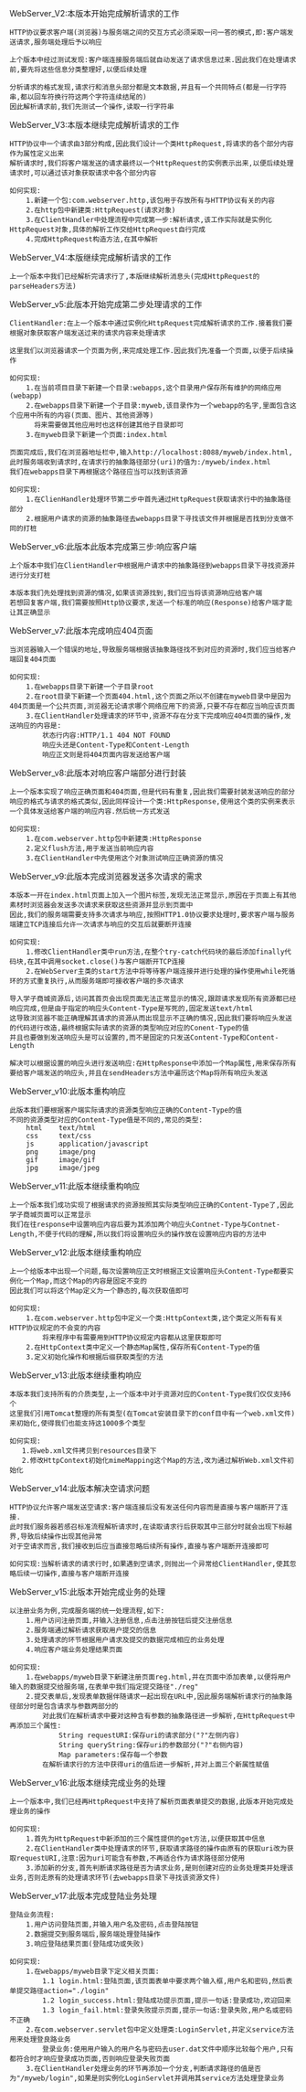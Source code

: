 WebServer_V2:本版本开始完成解析请求的工作

    HTTP协议要求客户端(浏览器)与服务端之间的交互方式必须采取一问一答的模式,即:客户端发送请求,服务端处理后予以响应

    上个版本中经过测试发现:客户端连接服务端后就自动发送了请求信息过来.因此我们在处理请求前,要先将这些信息分类整理好,以便后续处理

    分析请求的格式发现,请求行和消息头部分都是文本数据,并且有一个共同特点(都是一行字符串,都以回车符换行符这两个字符连续结尾的)
    因此解析请求前,我们先测试一个操作,读取一行字符串


WebServer_V3:本版本继续完成解析请求的工作

    HTTP协议中一个请求由3部分构成,因此我们设计一个类HttpRequest,将请求的各个部分内容作为属性定义出来
    解析请求时,我们将客户端发送的请求最终以一个HttpRequest的实例表示出来,以便后续处理请求时,可以通过该对象获取请求中各个部分内容

    如何实现:
        1.新建一个包:com.webserver.http,该包用于存放所有与HTTP协议有关的内容
        2.在http包中新建类:HttpRequest(请求对象)
        3.在ClientHandler中处理流程中完成第一步:解析请求,该工作实际就是实例化HttpRequest对象,具体的解析工作交给HttpRequest自行完成
        4.完成HttpRequest构造方法,在其中解析


WebServer_V4:本版继续完成解析请求的工作

    上一个版本中我们已经解析完请求行了,本版继续解析消息头(完成HttpRequest的parseHeaders方法)


WebServer_v5:此版本开始完成第二步处理请求的工作

    ClientHandler:在上一个版本中通过实例化HttpRequest完成解析请求的工作.接着我们要根据对象获取客户端发送过来的请求内容来处理请求

    这里我们以浏览器请求一个页面为例,来完成处理工作.因此我们先准备一个页面,以便于后续操作

    如何实现:
        1.在当前项目目录下新建一个目录:webapps,这个目录用户保存所有维护的网络应用(webapp)
        2.在webapps目录下新建一个子目录:myweb,该目录作为一个webapp的名字,里面包含这个应用中所有的内容(页面、图片、其他资源等)
          将来需要做其他应用时也这样创建其他子目录即可
        3.在myweb目录下新建一个页面:index.html

    页面完成后,我们在浏览器地址栏中,输入http://localhost:8088/myweb/index.html,此时服务端收到请求时,在请求行的抽象路径部分(uri)的值为:/myweb/index.html
    我们在webapps目录下再根据这个路径应当可以找到该资源

    如何实现:
        1.在ClienHandler处理环节第二步中首先通过HttpRequest获取请求行中的抽象路径部分
        2.根据用户请求的资源的抽象路径去webapps目录下寻找该文件并根据是否找到分支做不同的打桩


WebServer_v6:此版本此版本完成第三步:响应客户端

    上个版本中我们在ClientHandler中根据用户请求中的抽象路径到webapps目录下寻找资源并进行分支打桩

    本版本我们先处理找到资源的情况,如果该资源找到,我们应当将该资源响应给客户端
    若想回复客户端,我们需要按照Http协议要求,发送一个标准的响应(Response)给客户端才能让其正确显示

WebServer_v7:此版本完成响应404页面

    当浏览器输入一个错误的地址,导致服务端根据该抽象路径找不到对应的资源时,我们应当给客户端回复404页面

    如何实现:
        1.在webapps目录下新建一个子目录root
        2.在root目录下新建一个页面404.html,这个页面之所以不创建在myweb目录中是因为404页面是一个公共页面,浏览器无论请求哪个网络应用下的资源,只要不存在都应当响应该页面
        3.在ClientHandler处理请求的环节中,资源不存在分支下完成响应404页面的操作,发送响应的内容是:
            状态行内容:HTTP/1.1 404 NOT FOUND
            响应头还是Content-Type和Content-Length
            响应正文则是将404页面内容发送给客户端


WebServer_v8:此版本对响应客户端部分进行封装

    上一个版本实现了响应正确页面和404页面,但是代码有重复,因此我们需要封装发送响应的部分
    响应的格式与请求的格式类似,因此同样设计一个类:HttpResponse,使用这个类的实例来表示一个具体发送给客户端的响应内容.然后统一方式发送

    如何实现:
        1.在com.webserver.http包中新建类:HttpResponse
        2.定义flush方法,用于发送当前响应内容
        3.在ClientHandler中先使用这个对象测试响应正确资源的情况


WebServer_v9:此版本完成浏览器发送多次请求的需求

    本版本一开在index.html页面上加入一个图片标签,发现无法正常显示,原因在于页面上有其他素材时浏览器会发送多次请求来获取这些资源并显示到页面中
    因此,我们的服务端需要支持多次请求与响应,按照HTTP1.0协议要求处理时,要求客户端与服务端建立TCP连接后允许一次请求与响应的交互后就要断开连接

    如何实现:
        1.修改ClientHandler类中run方法,在整个try-catch代码块的最后添加finally代码块,在其中调用socket.close()与客户端断开TCP连接
        2.在WebServer主类的start方法中将等待客户端连接并进行处理的操作使用while死循环的方式重复执行,从而服务端即可接收客户端的多次请求

    导入学子商城资源后,访问其首页会出现页面无法正常显示的情况,跟踪请求发现所有资源都已经响应完成,但是由于指定的响应头Content-Type是写死的,固定发送text/html
    这导致浏览器不能正确理解其请求的资源从而出现显示不正确的情况,因此我们要将响应头发送的代码进行改造,最终根据实际请求的资源的类型响应对应的Conent-Type的值
    并且也要做到发送响应头是可以设置的,而不是固定的只发送Content-Type和Content-Length

    解决可以根据设置的响应头进行发送响应:在HttpResponse中添加一个Map属性,用来保存所有要给客户端发送的响应头,并且在sendHeaders方法中遍历这个Map将所有响应头发送


WebServer_v10:此版本重构响应

    此版本我们要根据客户端实际请求的资源类型响应正确的Content-Type的值
    不同的资源类型对应的Content-Type值是不同的,常见的类型:
        html    text/html
        css     text/css
        js      application/javascript
        png     image/png
        gif     image/gif
        jpg     image/jpeg

WebServer_v11:此版本继续重构响应

    上一个版本我们成功实现了根据请求的资源按照其实际类型响应正确的Content-Type了,因此学子商城页面可以正常显示
    我们在往response中设置响应内容后要为其添加两个响应头Contnet-Type与Contnet-Length,不便于代码的理解,所以我们将设置响应头的操作放在设置响应内容的方法中

WebServer_v12:此版本继续重构响应

    上一个给版本中出现一个问题,每次设置响应正文时根据正文设置响应头Content-Type都要实例化一个Map,而这个Map的内容是固定不变的
    因此我们可以将这个Map定义为一个静态的,每次获取值即可

    如何实现:
        1.在com.webserver.http包中定义一个类:HttpContext类,这个类定义所有有关HTTP协议规定的不会变的内容
            将来程序中有需要用到HTTP协议规定内容都从这里获取即可
        2.在HttpContext类中定义一个静态Map属性,保存所有Content-Type的值
        3.定义初始化操作和根据后缀获取类型的方法


WebServer_v13:此版本继续重构响应

    本版本我们支持所有的介质类型,上一个版本中对于资源对应的Content-Type我们仅仅支持6个
    这里我们引用Tomcat整理的所有类型(在Tomcat安装目录下的conf目中有一个web.xml文件)来初始化,使得我们也能支持这1000多个类型

    如何实现:
       1.将web.xml文件拷贝到resources目录下
       2.修改HttpContext初始化mimeMapping这个Map的方法,改为通过解析Web.xml文件初始化


WebServer_v14:此版本解决空请求问题

    HTTP协议允许客户端发送空请求:客户端连接后没有发送任何内容而是直接与客户端断开了连接.
    此时我们服务器若感召标准流程解析请求时,在读取请求行后获取其中三部分时就会出现下标越界,导致后续操作出现其他异常
    对于空请求而言,我们接收到后应当直接忽略后续所有操作,直接与客户端断开连接即可

    如何实现:当解析请求的请求行时,如果遇到空请求,则抛出一个异常给ClientHandler,使其忽略后续一切操作,直接与客户端断开连接

WebServer_v15:此版本开始完成业务的处理

    以注册业务为例,完成服务端的统一处理流程,如下:
        1.用户访问注册页面,并输入注册信息,点击注册按钮后提交注册信息
        2.服务端通过解析请求获取用户提交的信息
        3.处理请求的环节根据用户请求及提交的数据完成相应的业务处理
        4.响应客户端业务处理结果页面

    如何实现:
        1.在webapps/myweb目录下新建注册页面reg.html,并在页面中添加表单,以便将用户输入的数据提交给服务端,在表单中我们指定提交路径"./reg"
        2.提交表单后,发现表单数据伴随请求一起出现在URL中,因此服务端解析请求行的抽象路径部分时是包含请求与参数两部分的
            对此我们在解析请求中要对这种含有参数的抽象路径进一步解析,在HttpRequest中再添加三个属性:
                String requestURI:保存uri的请求部分("?"左侧内容)
                String queryString:保存uri的参数部分("?"右侧内容)
                Map parameters:保存每一个参数
            在解析请求行的方法中获得uri的值后进一步解析,并对上面三个新属性赋值


WebServer_v16:此版本继续完成业务的处理

    上一个版本中,我们已经再HttpRequest中支持了解析页面表单提交的数据,此版本开始完成处理业务的操作

    如何实现:
        1.首先为HttpRequest中新添加的三个属性提供的get方法,以便获取其中信息
        2.在ClientHandler类中处理请求的环节,获取请求路径的操作由原有的获取uri改为获取requestURI,注意:因为uri可能含有参数,不再适合作为请求路径部分使用
        3.添加新的分支,首先判断请求路径是否为请求业务,是则创建对应的业务处理类并处理该业务,否则走原有的处理请求环节(去webapps目录下寻找该资源文件)


WebServer_v17:此版本完成登陆业务处理

    登陆业务流程:
        1.用户访问登陆页面,并输入用户名及密码,点击登陆按钮
        2.数据提交到服务端后,服务端处理登陆操作
        3.响应登陆结果页面(登陆成功或失败)

    如何实现:
        1.在webapps/myweb目录下定义相关页面:
            1.1 login.html:登陆页面,该页面表单中要求两个输入框,用户名和密码,然后表单提交路径action="./login"
            1.2 login_success.html:登陆成功提示页面,提示一句话:登录成功,欢迎回来
            1.3 login_fail.html:登录失败提示页面,提示一句话:登录失败,用户名或密码不正确
        2.在com.webserver.servlet包中定义处理类:LoginServlet,并定义service方法用来处理登良路业务
            登录业务:使用用户输入的用户名与密码去user.dat文件中顺序比较每个用户,只有都符合时才响应登录成功页面,否则响应登录失败页面
        3.在ClientHandler处理业务的环节再添加一个分支,判断请求路径的值是否为"/myweb/login",如果是则实例化LoginServlet并调用其service方法处理登录业务